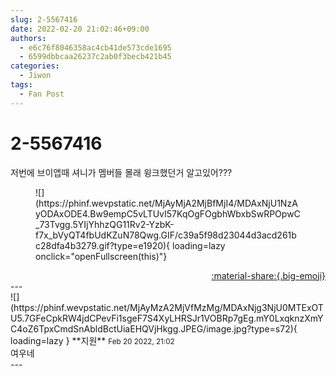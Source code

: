 ```yaml
---
slug: 2-5567416
date: 2022-02-20 21:02:46+09:00
authors:
  - e6c76f8046358ac4cb41de573cde1695
  - 6599dbbcaa26237c2ab0f3becb421b45
categories:
  - Jiwon
tags:
  - Fan Post
---
```


# 2-5567416

<div class="post-container" markdown="1">
<div class="content-container md-sidebar__scrollwrap" markdown="1">

저번에 브이앱때 셔니가 멤버들 몰래 윙크했던거 알고있어???
<figure markdown="1">
![](https://phinf.wevpstatic.net/MjAyMjA2MjBfMjI4/MDAxNjU1NzAyODAxODE4.Bw9empC5vLTUvI57KqOgFOgbhWbxbSwRPOpwC_73Tvgg.5YIjYhhzQG11Rv2-YzbK-f7x_bVyQT4fbUdKZuN78Qwg.GIF/c39a5f98d23044d3acd261bc28dfa4b3279.gif?type=e1920){ loading=lazy onclick="openFullscreen(this)"}
</figure>


</div>
</div>

<div style="text-align: right;" markdown="1">
<a href="https://weverse.io/fromis9/fanpost/2-5567416" style="text-align: right;">:material-share:{.big-emoji}</a>
</div>
---

<div class="comments-container md-sidebar__scrollwrap" markdown="1">
<div class="comment" markdown="1">
<div class='id-container' markdown="1">
![](https://phinf.wevpstatic.net/MjAyMzA2MjVfMzMg/MDAxNjg3NjU0MTExOTU5.7GFeCpkRW4jdCPevFi1sgeF7S4XyLHRSJr1VOBRp7gEg.mY0LxqknzXmYC4oZ6TpxCmdSnAbldBctUiaEHQVjHkgg.JPEG/image.jpg?type=s72){ loading=lazy }
**<span class="artist">지원</span>** <small>Feb 20 2022, 21:02</small><br>
</div>
<div class='comment-body' markdown="1">
여우네 
</div>
</div>
</div>
---
